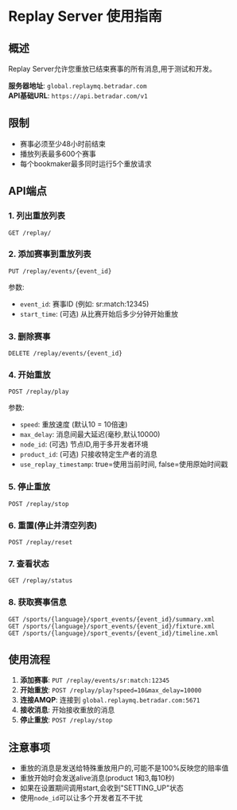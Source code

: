 # Replay Server 使用指南

## 概述

Replay Server允许您重放已结束赛事的所有消息,用于测试和开发。

**服务器地址**: `global.replaymq.betradar.com`  
**API基础URL**: `https://api.betradar.com/v1`

## 限制

- 赛事必须至少48小时前结束
- 播放列表最多600个赛事
- 每个bookmaker最多同时运行5个重放请求

## API端点

### 1. 列出重放列表
```
GET /replay/
```

### 2. 添加赛事到重放列表
```
PUT /replay/events/{event_id}
```

参数:
- `event_id`: 赛事ID (例如: sr:match:12345)
- `start_time`: (可选) 从比赛开始后多少分钟开始重放

### 3. 删除赛事
```
DELETE /replay/events/{event_id}
```

### 4. 开始重放
```
POST /replay/play
```

参数:
- `speed`: 重放速度 (默认10 = 10倍速)
- `max_delay`: 消息间最大延迟(毫秒,默认10000)
- `node_id`: (可选) 节点ID,用于多开发者环境
- `product_id`: (可选) 只接收特定生产者的消息
- `use_replay_timestamp`: true=使用当前时间, false=使用原始时间戳

### 5. 停止重放
```
POST /replay/stop
```

### 6. 重置(停止并清空列表)
```
POST /replay/reset
```

### 7. 查看状态
```
GET /replay/status
```

### 8. 获取赛事信息
```
GET /sports/{language}/sport_events/{event_id}/summary.xml
GET /sports/{language}/sport_events/{event_id}/fixture.xml
GET /sports/{language}/sport_events/{event_id}/timeline.xml
```

## 使用流程

1. **添加赛事**: `PUT /replay/events/sr:match:12345`
2. **开始重放**: `POST /replay/play?speed=10&max_delay=10000`
3. **连接AMQP**: 连接到 `global.replaymq.betradar.com:5671`
4. **接收消息**: 开始接收重放的消息
5. **停止重放**: `POST /replay/stop`

## 注意事项

- 重放的消息是发送给特殊重放用户的,可能不是100%反映您的赔率值
- 重放开始时会发送alive消息(product 1和3,每10秒)
- 如果在设置期间调用start,会收到"SETTING_UP"状态
- 使用`node_id`可以让多个开发者互不干扰

